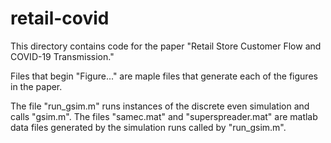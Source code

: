 # retail-covid
This directory contains code for the paper "Retail Store Customer Flow and COVID-19 Transmission."

Files that begin "Figure..." are maple files that generate each of the figures in the paper.

The file "run_gsim.m" runs instances of the discrete even simulation and calls "gsim.m". The files "samec.mat" and "superspreader.mat" are matlab data files generated by the simulation runs called by "run_gsim.m".
